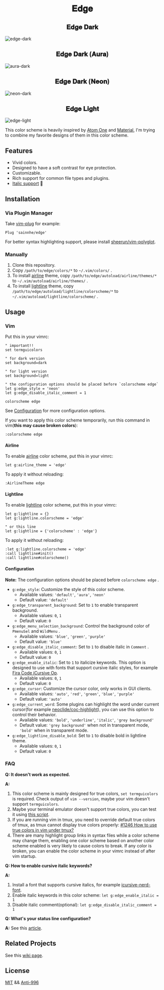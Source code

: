 <h1 align="center">
𝐄𝐝𝐠𝐞
</h1>

<h2 align="center">
𝐄𝐝𝐠𝐞 𝐃𝐚𝐫𝐤
</h2>

![edge-dark](https://user-images.githubusercontent.com/37491630/75647937-7a725200-5c46-11ea-8ebe-fd4354e39a1e.png)

<h2 align="center">
𝐄𝐝𝐠𝐞 𝐃𝐚𝐫𝐤 (𝐀𝐮𝐫𝐚)
</h2>

![aura-dark](https://user-images.githubusercontent.com/37491630/75647942-7ba37f00-5c46-11ea-9118-b3745a3f6c59.png)

<h2 align="center">
𝐄𝐝𝐠𝐞 𝐃𝐚𝐫𝐤 (𝐍𝐞𝐨𝐧)
</h2>

![neon-dark](https://user-images.githubusercontent.com/37491630/75647943-7cd4ac00-5c46-11ea-87ea-d5e57f4cd4e2.png)

<h2 align="center">
𝐄𝐝𝐠𝐞 𝐋𝐢𝐠𝐡𝐭
</h2>

![edge-light](https://user-images.githubusercontent.com/37491630/75647946-7e9e6f80-5c46-11ea-9213-bead6430064e.png)

This color scheme is heavily inspired by [Atom One](https://github.com/atom/atom/tree/master/packages/one-dark-syntax) and [Material](https://github.com/equinusocio/material-theme), I'm trying to combine my favorite designs of them in this color scheme.

## Features

- Vivid colors.
- Designed to have a soft contrast for eye protection.
- Customizable.
- Rich support for common file types and plugins.
- [Italic support](https://github.com/sainnhe/icursive-nerd-font) 🎉

## Installation

### Via Plugin Manager

Take [vim-plug](https://github.com/junegunn/vim-plug) for example:

```vim
Plug 'sainnhe/edge'
```

For better syntax highlighting support, please install [sheerun/vim-polyglot](https://github.com/sheerun/vim-polyglot).

### Manually

1. Clone this repository.
2. Copy `/path/to/edge/colors/*` to `~/.vim/colors/` .
3. To install [airline](https://github.com/vim-airline/vim-airline) theme, copy `/path/to/edge/autoload/airline/themes/*` to `~/.vim/autoload/airline/themes/` .
4. To install [lightline](https://github.com/itchyny/lightline.vim) theme, copy `/path/to/edge/autoload/lightline/colorscheme/*` to `~/.vim/autoload/lightline/colorscheme/` .

## Usage

### Vim

Put this in your vimrc:

```vim
" important!!
set termguicolors

" for dark version
set background=dark

" for light version
set background=light

" the configuration options should be placed before `colorscheme edge`
let g:edge_style = 'neon'
let g:edge_disable_italic_comment = 1

colorscheme edge
```

See [Configuration](https://github.com/sainnhe/edge#configuration) for more configuration options.

If you want to apply this color scheme temporarily, run this command in vim(**this may cause broken colors**):

```vim
:colorscheme edge
```

#### Airline

To enable [airline](https://github.com/vim-airline/vim-airline) color scheme, put this in your vimrc:

```vim
let g:airline_theme = 'edge'
```

To apply it without reloading:

```vim
:AirlineTheme edge
```

#### Lightline

To enable [lightline](https://github.com/itchyny/lightline.vim) color scheme, put this in your vimrc:

```vim
let g:lightline = {}
let g:lightline.colorscheme = 'edge'

" or this line
let g:lightline = {'colorscheme' : 'edge'}
```

To apply it without reloading:

```vim
:let g:lightline.colorscheme = 'edge'
:call lightline#init()
:call lightline#colorscheme()
```

#### Configuration

**Note:** The configuration options should be placed before `colorscheme edge` .

- `g:edge_style`: Customize the style of this color scheme.
  - Available values: `'default'`, `'aura'`, `'neon'`
  - Default value: `'default'`
- `g:edge_transparent_background`: Set to `1` to enable transparent background.
  - Available values: `0`, `1`
  - Default value: `0`
- `g:edge_menu_selection_background`: Control the background color of `PmenuSel` and `WildMenu` .
  - Available values: `'blue'`, `'green'`, `'purple'`
  - Default value: `'blue'`
- `g:edge_disable_italic_comment`: Set to `1` to disable italic in `Comment` .
  - Available values: `0`, `1`
  - Default value: `0`
- `g:edge_enable_italic`: Set to `1` to italicize keywords. This option is designed to use with fonts that support cursive italic styles, for example [Fira Code iCursive Op](https://github.com/sainnhe/icursive-nerd-font).
  - Available values: `0`, `1`
  - Default value: `0`
- `g:edge_cursor`: Customize the cursor color, only works in GUI clients.
  - Available values: `'auto'`, `'red'`, `'green'`, `'blue'`, `'purple'`
  - Default value: `'auto'`
- `g:edge_current_word`: Some plugins can highlight the word under current cursor(for example [neoclide/coc-highlight](https://github.com/neoclide/coc-highlight)), you can use this option to control their behavior.
  - Available values: `'bold'`, `'underline'`, `'italic'`, `'grey background'`
  - Default value: `'grey background'` when not in transparent mode, `'bold'` when in transparent mode.
- `g:edge_lightline_disable_bold`: Set to `1` to disable bold in lightline theme.
  - Available values: `0`, `1`
  - Default value: `0`

### FAQ

**Q: It doesn't work as expected.**

**A:**

1. This color scheme is mainly designed for true colors, `set termguicolors` is required. Check output of `vim --version`, maybe your vim doesn't support `termguicolors`.
2. Maybe your terminal emulator doesn't support true colors, you can test it using [this script](https://unix.stackexchange.com/questions/404414/print-true-color-24-bit-test-pattern).
3. If you are running vim in tmux, you need to override default true colors of tmux, as tmux cannot display true colors properly: [#1246 How to use true colors in vim under tmux?](https://github.com/tmux/tmux/issues/1246)
4. There are many highlight group links in syntax files while a color scheme may change them, enabling one color scheme based on another color scheme enabled is very likely to cause colors to break. If any color is broken, you can enable the color scheme in your vimrc instead of after vim startup.

**Q: How to enable cursive italic keywords?**

**A:**

1. Install a font that supports cursive italics, for example [icursive-nerd-font](https://github.com/sainnhe/icursive-nerd-font).
2. Enable italic keywords in this color scheme: `let g:edge_enable_italic = 1`
3. Disable italic comment(optional): `let g:edge_disable_italic_comment = 1`

**Q: What's your status line configuration?**

**A:** See this [article](https://www.sainnhe.dev/post/status-line-config/).

## Related Projects

See this [wiki page](https://github.com/sainnhe/edge/wiki/Related-Projects).

## License

[MIT](./LICENSE) && [Anti-996](./Anti-996-LICENSE)
